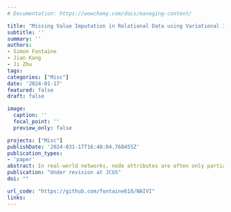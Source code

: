 ```yaml
---
# Documentation: https://wowchemy.com/docs/managing-content/

title: "Missing Value Imputation in Relational Data using Variational Inference"
subtitle: ''
summary: ''
authors:
- Simon Fontaine
- Jian Kang
- Ji Zhu
tags:
categories: ["Misc"]
date: '2024-01-17'
featured: false
draft: false

image:
  caption: ''
  focal_point: ''
  preview_only: false

projects: ["Misc"]
publishDate: '2024-031-17T16:48:04.768455Z'
publication_types:
- 'paper'
abstract: In real-world networks, node attributes are often only partially observed, necessitating imputation to support analysis or enable downstream tasks. However, most existing imputation methods overlook the rich information contained within the connectivity among nodes. This research is inspired by the premise that leveraging all available information should yield improved imputation, provided sufficient association between attributes and edges.Consequently, we introduce a joint latent space model that produces a low-dimensional representation of the data and simultaneously captures the edge and node attribute information. This model relies on the pooling of information induced by shared latent variables, thereby enhancing the prediction of node attributes and providing a more effective attribute imputation method. Our approach uses variational inference to approximate posterior distributions for these latent variables, resulting in predictive distributions for missing values. Through numerical experiments, conducted on both simulated data and real-world networks, we demonstrate that our proposed method successfully harnesses the joint structure information and significantly improves the imputation of missing attributes, specifically when the observed information is weak.
publication: "Under revision at JCGS"
doi: ""

url_code: "https://github.com/fontaine618/NAIVI"
links: 
---
```



